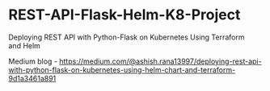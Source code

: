 # REST-API-Flask-Helm-K8-Project
Deploying REST API with Python-Flask on Kubernetes Using Terraform and Helm

Medium blog - https://medium.com/@ashish.rana13997/deploying-rest-api-with-python-flask-on-kubernetes-using-helm-chart-and-terraform-9d1a3461a891
